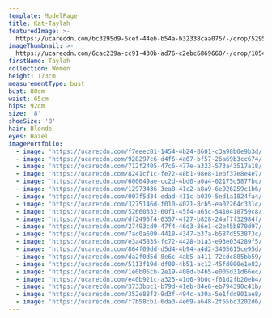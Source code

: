 ```yaml
---
template: ModelPage
title: Kat-Taylah
featuredImage: >-
  https://ucarecdn.com/bc3295d9-6cef-44eb-b54a-b32338caa075/-/crop/5295x3526/0,866/-/preview/
imageThumbnail: >-
  https://ucarecdn.com/6cac239a-cc91-430b-ad76-c2ebc6869660/-/crop/1054x1550/254,26/-/preview/
firstName: Taylah
collection: Women
height: 173cm
measurementType: bust
bust: 80cm
waist: 65cm
hips: 92cm
size: '8'
shoeSize: '8'
hair: Blonde
eyes: Hazel
imagePortfolio:
  - image: 'https://ucarecdn.com/f7eeec81-1454-4b24-8601-c3a98b0e9b3d/'
  - image: 'https://ucarecdn.com/928297c6-d4f6-4a07-bf57-26a69b3cc674/'
  - image: 'https://ucarecdn.com/712f2405-47c6-477e-a323-573a43517a18/'
  - image: 'https://ucarecdn.com/8241cf1c-fe72-48b1-98e8-1ebf37e8e4e7/'
  - image: 'https://ucarecdn.com/600649ae-cc2d-4bd0-a0a4-02175d5877bc/'
  - image: 'https://ucarecdn.com/12973436-3ea8-41c2-a8a9-6e926259c1b6/'
  - image: 'https://ucarecdn.com/007f5d34-edad-411c-b039-5ed1a1824fa4/'
  - image: 'https://ucarecdn.com/3275146d-f010-4021-8cb5-ea02264c331c/'
  - image: 'https://ucarecdn.com/52660332-60f1-45f4-a65c-5410418759c8/'
  - image: 'https://ucarecdn.com/df2495f4-0357-4f27-b828-24af7f32984f/'
  - image: 'https://ucarecdn.com/27493cd9-47f4-46d3-86e1-c2e45b870d97/'
  - image: 'https://ucarecdn.com/7ac0a609-4418-4347-b37a-b587d553873c/'
  - image: 'https://ucarecdn.com/e3a45835-fc72-4428-b1a3-e93e034289f5/'
  - image: 'https://ucarecdn.com/864f09dd-d5d4-4b94-a4d2-3405615ce95d/'
  - image: 'https://ucarecdn.com/da2f0d5d-8e6c-4ab5-a411-72cdc885bb59/'
  - image: 'https://ucarecdn.com/5113f19d-df00-4b51-ac12-45fd000e1e82/'
  - image: 'https://ucarecdn.com/1e0b05cb-2e19-408d-b4b5-e005d31d66ec/'
  - image: 'https://ucarecdn.com/e40b921c-a325-41d6-9b0c-f61d2fb20eb4/'
  - image: 'https://ucarecdn.com/3733bbc1-b79d-41eb-84e6-eb794390c41b/'
  - image: 'https://ucarecdn.com/352e88f2-9d3f-494c-a30a-5e1fdd901ae8/'
  - image: 'https://ucarecdn.com/f7b58cb1-6da3-4e69-a648-2f55bc3202d6/'
---
```


